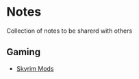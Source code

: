 # Notes

Collection of notes to be sharerd with others

## Gaming

* [Skyrim Mods](gaming/skyrim-mods.md)
